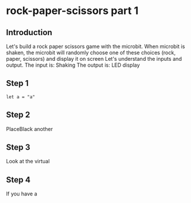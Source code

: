# rock-paper-scissors part 1

## Introduction
Let's build a rock paper scissors game with the microbit. 
When microbit is shaken, the microbit will randomly choose one of these choices (rock, paper, scissors) and display it on screen
Let's understand the inputs and output. 
The input is: Shaking
The output is: LED display

## Step 1 



```blocks
let a = "a"
```

## Step 2

PlaceBlack another 

## Step 3

Look at the virtual

## Step 4

If you have a 
